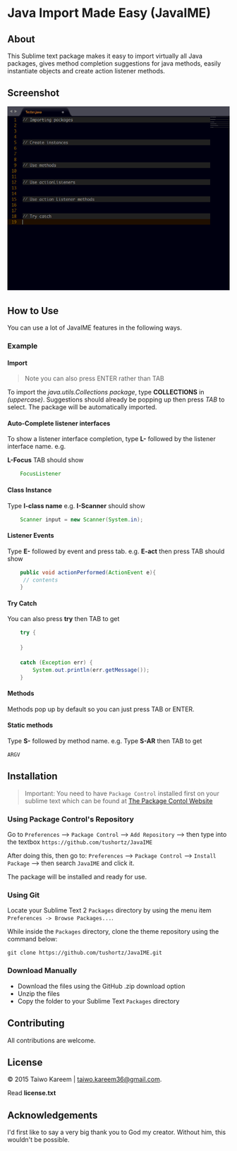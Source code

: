 # Java Import Made Easy (JavaIME)

## About

This Sublime text package makes it easy to import virtually all Java packages, gives method completion suggestions for java methods, easily instantiate objects and create action listener methods.

## Screenshot
![Java Import Made Easy {JavaIME}](./preview.gif)

## How to Use

You can use a lot of JavaIME features in the following ways.


### Example
#### Import
> Note you can also press ENTER rather than TAB

To import the *java.utils.Collections package*, type **COLLECTIONS** in *(uppercase)*. Suggestions should already be popping up then press *TAB* to select. The package will be automatically imported.

#### Auto-Complete listener interfaces
To show a listener interface completion, type **L-** followed by the listener interface name. e.g.
	
**L-Focus** TAB should show 

```java
	FocusListener
```

#### Class Instance
Type **I-class name** e.g. **I-Scanner** should show
```java
	Scanner input = new Scanner(System.in);

```
#### Listener Events
Type **E-** followed by event and press tab. e.g.
	**E-act** then press TAB should show

```java
	public void actionPerformed(ActionEvent e){
	 // contents 
	}
```

#### Try Catch
You can also press **try** then TAB to get
```java
	try {
		
	}

	catch (Exception err) {
		System.out.println(err.getMessage());
	}
```

#### Methods
Methods pop up by default so you can just press TAB or ENTER.

#### Static methods
Type **S-** followed by method name. e.g.
Type **S-AR**  then TAB to get

	ARGV


## Installation
> Important: You need to have `Package Control` installed first on your sublime text which can be found at [The Package Contol Website](http://packagecontrol.io)

### Using Package Control's Repository

Go to `Preferences` --> `Package Control` --> `Add Repository` --> then type into the textbox `https://github.com/tushortz/JavaIME`

After doing this, then go to: `Preferences` --> `Package Control` --> `Install Package` --> then search `JavaIME` and click it.

The package will be installed and ready for use.


### Using Git

Locate your Sublime Text 2 `Packages` directory by using the menu item `Preferences -> Browse Packages...`.

While inside the `Packages` directory, clone the theme repository using the command below:

    git clone https://github.com/tushortz/JavaIME.git



### Download Manually

* Download the files using the GitHub .zip download option
* Unzip the files
* Copy the folder to your Sublime Text `Packages` directory


## Contributing

All contributions are welcome. 

## License
© 2015 Taiwo Kareem | taiwo.kareem36@gmail.com.

Read **license.txt**

## Acknowledgements
I'd first like to say a very big thank you to God my creator. Without him, this wouldn't be possible.